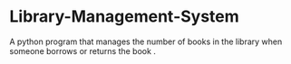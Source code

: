 # Library-Management-System
A python program that manages the number of books in the library when someone borrows or returns the book .
